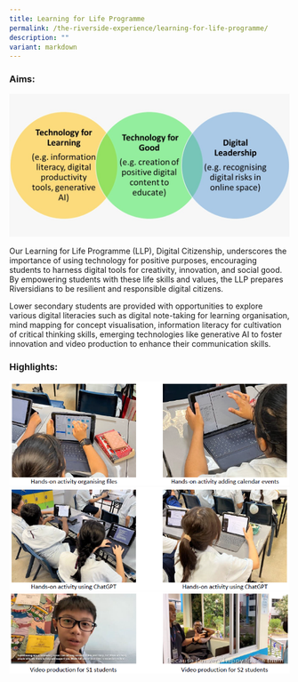 ```yaml
---
title: Learning for Life Programme
permalink: /the-riverside-experience/learning-for-life-programme/
description: ""
variant: markdown
---
```

### Aims:

![](/images/LLP_Diagram.jpg)

Our Learning for Life Programme (LLP), Digital Citizenship, underscores the importance of using technology for positive purposes, encouraging students to harness digital tools for creativity, innovation, and social good. By empowering students with these life skills and values, the LLP prepares Riversidians to be resilient and responsible digital citizens.

Lower secondary students are provided with opportunities to explore various digital literacies such as digital note-taking for learning organisation, mind mapping for concept visualisation, information literacy for cultivation of critical thinking skills, emerging technologies like generative AI to foster innovation and video production to enhance their communication skills.

### Highlights:

![](/images/LLP1.png)![](/images/LLP2.png)![](/images/LLP3.png)